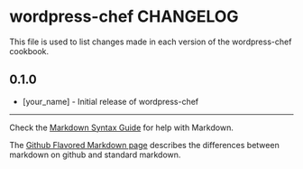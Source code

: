 # wordpress-chef CHANGELOG

This file is used to list changes made in each version of the wordpress-chef cookbook.

## 0.1.0
- [your_name] - Initial release of wordpress-chef

- - -
Check the [Markdown Syntax Guide](http://daringfireball.net/projects/markdown/syntax) for help with Markdown.

The [Github Flavored Markdown page](http://github.github.com/github-flavored-markdown/) describes the differences between markdown on github and standard markdown.

